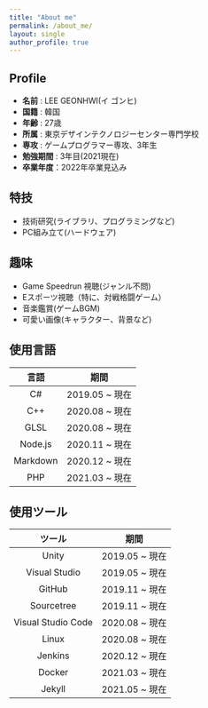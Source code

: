 ```yaml
---
title: "About me"
permalink: /about_me/
layout: single
author_profile: true
---
```


## Profile
* **名前** : LEE GEONHWI(イ ゴンヒ)
* **国籍** : 韓国
* **年齢** : 27歳
* **所属** : 東京デザインテクノロジーセンター専門学校 
* **専攻** : ゲームプログラマー専攻、3年生 
* **勉強期間** : 3年目(2021現在)
* **卒業年度**：2022年卒業見込み

## 特技
* 技術研究(ライブラリ、プログラミングなど)
* PC組み立て(ハードウェア)

## 趣味
* Game Speedrun 視聴(ジャンル不問)
* Eスポーツ視聴（特に、対戦格闘ゲーム）
* 音楽鑑賞(ゲームBGM)
* 可愛い画像(キャラクター、背景など)

## 使用言語

|   言語   |      期間      |
| :------: | :------------: |
|    C#    | 2019.05 ~ 現在 |
|   C++    | 2020.08 ~ 現在 |
|   GLSL   | 2020.08 ~ 現在 |
| Node.js  | 2020.11 ~ 現在 |
| Markdown | 2020.12 ~ 現在 |
|   PHP    | 2021.03 ~ 現在 |

## 使用ツール

|       ツール       |      期間      |
| :----------------: | :------------: |
|       Unity        | 2019.05 ~ 現在 |
|   Visual Studio    | 2019.05 ~ 現在 |
|       GitHub       | 2019.11 ~ 現在 |
|     Sourcetree     | 2019.11 ~ 現在 |
| Visual Studio Code | 2020.08 ~ 現在 |
|       Linux        | 2020.08 ~ 現在 |
|      Jenkins       | 2020.12 ~ 現在 |
|       Docker       | 2021.03 ~ 現在 |
|       Jekyll       | 2021.05 ~ 現在 |
